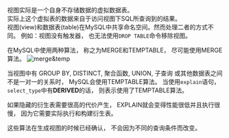 
视图实际是一个自身不存储数据的虚拟数据表。  
实际上这个虚拟表的数据来自于访问视图下SQL所查询到的结果。  
视图(view)和数据表(table)在MySQL中共享命名空间。然而处理二者的方式不同。 例如：视图没有触发器， 也无法使用```DROP TABLE```命令移除视图。

在MySQL中使用两种算法， 称之为MERGE和TEMPTABLE， 尽可能使用MERGE算法。
![merge&temp](https://p3-juejin.byteimg.com/tos-cn-i-k3u1fbpfcp/3e6489640e404c0eb5ff558a17bd713e~tplv-k3u1fbpfcp-zoom-1.image)
  
当视图中有 GROUP BY, DISTINCT, 聚合函数, UNION, 子查询 或其他数据表之间不是一对一的关系时， MySQL会使用TEMPTABLE算法。
当使用```explain```语句， ```select_type```中有**DERIVED**的话， 则表示使用了TEMPTABLE算法。  

如果隐藏的衍生表需要很高的代价产生， EXPLAIN就会变得性能很低并且执行很慢， 因为它需要实际执行和构建衍生表。  

这些算法在生成视图的时候已经确认， 不会因为不同的查询条件而改变。
